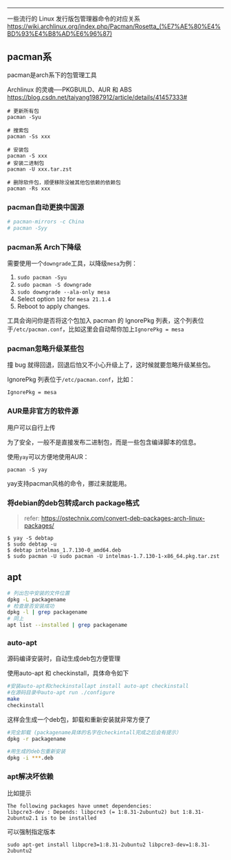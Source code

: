 ---



一些流行的 Linux 发行版包管理器命令的对应关系
https://wiki.archlinux.org/index.php/Pacman/Rosetta_(%E7%AE%80%E4%BD%93%E4%B8%AD%E6%96%87)



## pacman系

pacman是arch系下的包管理工具

Archlinux 的灵魂──PKGBUILD、AUR 和 ABS
https://blog.csdn.net/taiyang1987912/article/details/41457333#

```
# 更新所有包
pacman -Syu

# 搜索包
pacman -Ss xxx

# 安装包
pacman -S xxx
# 安装二进制包
pacman -U xxx.tar.zst

# 删除软件包，顺便移除没被其他包依赖的依赖包
pacman -Rs xxx
```

### pacman自动更换中国源

```bash
# pacman-mirrors -c China
# pacman -Syy
```

### pacman系 Arch下降级

需要使用一个`downgrade`工具，以降级`mesa`为例：

1. `sudo pacman -Syu`
2. `sudo pacman -S downgrade`
3. `sudo downgrade --ala-only mesa`
4. Select option `102` for `mesa 21.1.4`
5. Reboot to apply changes.

工具会询问你是否将这个包加入 pacman 的 IgnorePkg 列表，这个列表位于`/etc/pacman.conf`，比如这里会自动帮你加上`IgnorePkg = mesa`

### pacman忽略升级某些包

撞 bug 就得回退，回退后怕又不小心升级上了，这时候就要忽略升级某些包。

IgnorePkg 列表位于`/etc/pacman.conf`，比如：

```
IgnorePkg = mesa
```



### AUR是非官方的软件源

用户可以自行上传

为了安全，一般不是直接发布二进制包，而是一些包含编译脚本的信息。

使用`yay`可以方便地使用AUR：

```
pacman -S yay
```

yay支持pacman风格的命令，挪过来就能用。

### 将debian的deb包转成arch package格式

> refer: https://ostechnix.com/convert-deb-packages-arch-linux-packages/

```
$ yay -S debtap
$ sudo debtap -u
$ debtap intelmas_1.7.130-0_amd64.deb
$ sudo pacman -U sudo pacman -U intelmas-1.7.130-1-x86_64.pkg.tar.zst
```



## apt


```bash
# 列出包中安装的文件位置
dpkg -L packagename
# 检查是否安装成功
dpkg -l | grep packagename
# 同上
apt list --installed | grep packagename
```



### auto-apt

源码编译安装时，自动生成deb包方便管理

使用auto-apt 和 checkinstall，具体命令如下
```bash
#安装auto-apt和checkinstallapt install auto-apt checkinstall
#在源码目录中auto-apt run ./configure
make
checkinstall
```

这样会生成一个deb包，卸载和重新安装就非常方便了

```bash
#完全卸载 (packagename具体的名字在checkintall完成之后会有提示）
dpkg -r packagename

#用生成的deb包重新安装
dpkg -i ***.deb
```



### apt解决坏依赖

比如提示
```
The following packages have unmet dependencies:
libpcre3-dev : Depends: libpcre3 (= 1:8.31-2ubuntu2) but 1:8.31-2ubuntu2.1 is to be installed
```

可以强制指定版本
```
sudo apt-get install libpcre3=1:8.31-2ubuntu2 libpcre3-dev=1:8.31-2ubuntu2
```